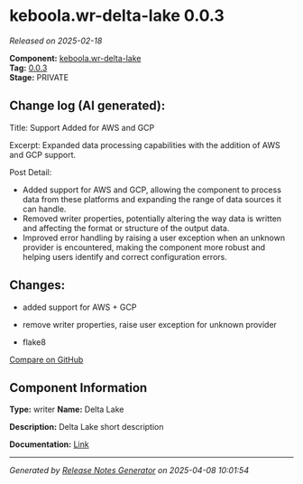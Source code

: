 #  keboola.wr-delta-lake 0.0.3

_Released on 2025-02-18_

**Component:** [keboola.wr-delta-lake](https://github.com/keboola/component-delta-lake)  
**Tag:** [0.0.3](https://github.com/keboola/component-delta-lake/releases/tag/0.0.3)  
**Stage:** PRIVATE


## Change log (AI generated):
Title: Support Added for AWS and GCP

Excerpt: Expanded data processing capabilities with the addition of AWS and GCP support.

Post Detail: 
- Added support for AWS and GCP, allowing the component to process data from these platforms and expanding the range of data sources it can handle.
- Removed writer properties, potentially altering the way data is written and affecting the format or structure of the output data.
- Improved error handling by raising a user exception when an unknown provider is encountered, making the component more robust and helping users identify and correct configuration errors.



## Changes:



- added support for AWS + GCP 




- remove writer properties, raise user exception for unknown provider 




- flake8 



[Compare on GitHub](https://github.com/keboola/component-delta-lake/compare/0.0.2...0.0.3)



## Component Information
**Type:** writer
**Name:** Delta Lake

**Description:** Delta Lake short description


**Documentation:** [Link](https://github.com/keboola/component-delta-lake.git/blob/master/README.md)



---
_Generated by [Release Notes Generator](https://github.com/keboola/release-notes-generator)
on 2025-04-08 10:01:54_